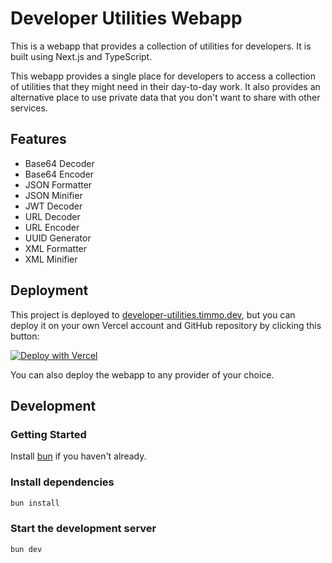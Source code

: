 # Developer Utilities Webapp

This is a webapp that provides a collection of utilities for developers. It is built using Next.js and TypeScript.

This webapp provides a single place for developers to access a collection of utilities that they might need in their day-to-day work. It also provides an alternative place to use private data that you don't want to share with other services.

## Features

- Base64 Decoder
- Base64 Encoder
- JSON Formatter
- JSON Minifier
- JWT Decoder
- URL Decoder
- URL Encoder
- UUID Generator
- XML Formatter
- XML Minifier

## Deployment

This project is deployed to [developer-utilities.timmo.dev](https://developer-utilities.timmo.dev), but you can deploy it on your own Vercel account and GitHub repository by clicking this button:

[![Deploy with Vercel](https://vercel.com/button)](https://vercel.com/new/clone?repository-url=https%3A%2F%2Fgithub.com%2Ftimmo001%2Fdeveloper-utilities-webapp&project-name=developer-utilities-webapp&repository-name=developer-utilities-webapp&demo-title=Developer%20Utiltities%20Webapp&demo-url=https%3A%2F%2Fdeveloper-utilities.timmo.dev)

You can also deploy the webapp to any provider of your choice.

## Development

### Getting Started

Install [bun](https://bun.sh) if you haven't already.

### Install dependencies

```bash
bun install
```

### Start the development server

```bash
bun dev
```
